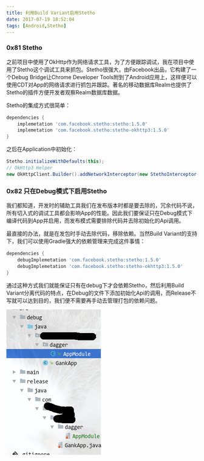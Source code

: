 ```yaml
---
title: 利用Build Variant启用Stetho
date: 2017-07-19 18:52:04
tags: [Android,Stetho]
---
```


### 0x81 Stetho

之前项目中使用了OkHttp作为网络请求工具，为了方便跟踪调试，我在项目中使用了Stetho这个调试工具来抓包。Stetho很强大，由Facebook出品，它构建了一个Debug Bridge让Chrome Developer Tools附到了Android应用上，这样便可以使用CDT对App的网络请求进行抓包并跟踪。著名的移动数据库Realm也提供了Stetho的插件方便开发者观察Realm数据库数据。

Stetho的集成方式很简单：

```Groovy
dependencies {
    implemetation 'com.facebook.stetho:stetho:1.5.0' 
    implemetation 'com.facebook.stetho:stetho-okhttp3:1.5.0' 
}
```

之后在Application中初始化：

```Java
Stetho.initializeWithDefaults(this);
// OkHttp3 Helper
new OkHttpClient.Builder().addNetworkInterceptor(new StethoInterceptor()).build();
```

### 0x82 只在Debug模式下启用Stetho

我们都知道，开发时的辅助工具我们在发布版本时都是要去除的，冗余代码不说，所有切入式的调试工具都会影响App的性能。因此我们要保证只在Debug模式下编译代码到App并启用，而发布模式需要排除代码并去除初始化的Api调用。

最直接的办法，就是在发包时手动去除代码，移除依赖。当然Build Variant的支持下，我们可以使用Gradle强大的依赖管理来完成这件事情：

```Groovy
dependencies {
    debugImplemetation 'com.facebook.stetho:stetho:1.5.0' 
    debugImplemetation 'com.facebook.stetho:stetho-okhttp3:1.5.0' 
}
```

通过这种方式我们就能保证只有在debug下才会依赖Stetho，然后利用Build Variant分离代码的特点，在Debug的文件下添加初始化Api的调用，而Release不写就可以达到目的，我们便不需要再手动去管理打包的依赖问题。

![分离式的工程结构](/images/2017_07_19_01.png)
